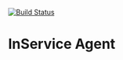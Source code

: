 [![Build Status](https://travis-ci.com/skunkworxs/inservice-agent.svg?token=2qgDJt8zJMZbU21sKMNz&branch=master)](https://travis-ci.com/skunkworxs/inservice-agent)

# InService Agent
